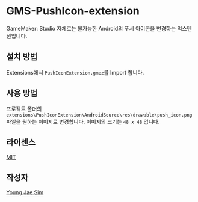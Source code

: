 # GMS-PushIcon-extension
GameMaker: Studio 자체로는 불가능한 Android의 푸시 아이콘을 변경하는 익스텐션입니다.

## 설치 방법
Extensions에서 `PushIconExtension.gmez`를 Import 합니다.

## 사용 방법
프로젝트 폴더의 `extensions\PushIconExtension\AndroidSource\res\drawable\push_icon.png` 파일을 원하는 이미지로 변경합니다. 이미지의 크기는 `48 x 48` 입니다.

## 라이센스
[MIT](LICENSE)

## 작성자
[Young Jae Sim](https://github.com/Hanul)